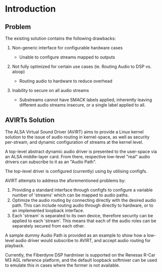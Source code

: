 Introduction
===================

## Problem

The existing solution contains the following drawbacks:

1. Non-generic interface for configurable hardware cases

   - Unable to configure streams mapped to outputs

2. Not fully optimized for certain use cases (ie. Routing Audio to DSP vs. aloop)

   - Routing audio to hardware to reduce overhead

3. Inability to secure on all audio streams

   - Substreams cannot have SMACK labels applied, inherently leaving different audio streams insecure, or a single label applied to all.

## AVIRTs Solution

The ALSA Virtual Sound Driver (AVIRT) aims to provide a Linux kernel solution to the issue of audio routing in kernel-space, as well as security per-stream, and dynamic configuration of streams at the kernel level.

A top-level abstract dynamic audio driver is presented to the user-space via an ALSA middle-layer card. From there, respective low-level "real" audio drivers can subscribe to it as an "Audio Path".

The top-level driver is configured (currently) using by utilising configfs.

AVIRT attempts to address the aforementioned problems by:

1. Providing a standard interface through configfs to configure a variable number of 'streams' which can be mapped to audio paths.
2. Optimize the audio routing by connecting directly with the desired audio path. This can include routing audio through directly to hardware, or to an implemented loopback interface.
3. Each 'stream' is separated to its own device, therefore security can be applied to each 'stream'. This means that each of the audio roles can be separately secured from each other.

A sample dummy Audio Path is provided as an example to show how a low-level audio driver would subscribe to AVIRT, and accept audio routing for playback.

Currently, the Fiberdyne DSP hardmixer is supported on the Renesas R-Car M3 AGL reference platform, and the default loopback softmixer can be used to emulate this in cases where the former is not available.
